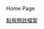 Home Page

[點我開啟檔案](https://rawcdn.githack.com/wdaweb/js_calculator-applefi87/51c3225edea32a805ac39ab3c0162712f010db53/main.html)

<!--  [點我開啟檔案](https://rawcdn.githack.com/[帳號]/[repository]/master/[index.html]) -->

